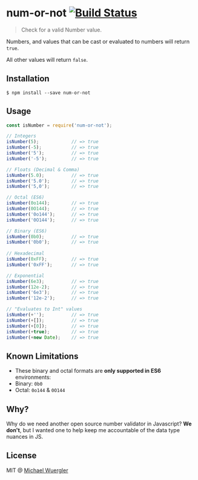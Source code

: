# num-or-not [![Build Status](https://travis-ci.org/radiovisual/num-or-not.svg)](https://travis-ci.org/radiovisual/num-or-not)
> Check for a valid Number value.

Numbers, and values that can be cast or evaluated to numbers will return `true`.

All other values will return `false`.

## Installation

```
$ npm install --save num-or-not
```

## Usage

```js
const isNumber = require('num-or-not');

// Integers
isNumber(5);            // => true
isNumber(-5);           // => true
isNumber('5');          // => true
isNumber('-5');         // => true

// Floats (Decimal & Comma)
isNumber(5.0);          // => true
isNumber('5.0');        // => true
isNumber('5,0');        // => true

// Octal (ES6)
isNumber(0o144);        // => true
isNumber(0O144);        // => true
isNumber('0o144');      // => true
isNumber('0O144');      // => true

// Binary (ES6)
isNumber(0b0);          // => true
isNumber('0b0');        // => true
   
// Hexadecimal
isNumber(0xFF);         // => true    
isNumber('0xFF');       // => true

// Exponential
isNumber(6e3);          // => true
isNumber(12e-2);        // => true
isNumber('6e3');        // => true
isNumber('12e-2');      // => true

// "Evaluates to Int" values
isNumber(+'');          // => true
isNumber(+[]);          // => true
isNumber(+[0]);         // => true
isNumber(+true);        // => true
isNumber(+new Date);    // => true
```

## Known Limitations

-  These binary and octal formats are **only supported in ES6** environments:
 - Binary: `0b0`
 - Octal: `0o144` & `0O144`
 
## Why?

Why do we need another open source number validator in Javascript? **We don't**, but I wanted one to help keep me accountable of the data type nuances in JS.
 
## License

MIT @ [Michael Wuergler](http://numetriclabs.com/)